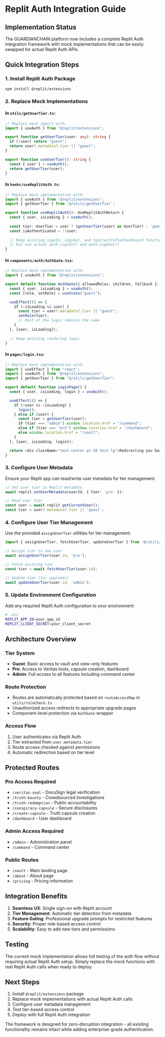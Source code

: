 # Replit Auth Integration Guide

## Implementation Status

The GUARDIANCHAIN platform now includes a complete Replit Auth integration framework with mock implementations that can be easily swapped for actual Replit Auth APIs.

## Quick Integration Steps

### 1. Install Replit Auth Package
```bash
npm install @replit/extensions
```

### 2. Replace Mock Implementations

#### In `utils/getUserTier.ts`:
```typescript
// Replace mock import with:
import { useAuth } from "@replit/extensions";

export function getUserTier(user: any): string {
  if (!user) return "guest";
  return user?.metadata?.tier || "guest";
}

export function useUserTier(): string {
  const { user } = useAuth();
  return getUserTier(user);
}
```

#### In `hooks/useReplitAuth.ts`:
```typescript
// Replace mock implementation with:
import { useAuth } from '@replit/extensions';
import { getUserTier } from '@/utils/getUserTier';

export function useReplitAuth(): UseReplitAuthReturn {
  const { user, isLoading } = useAuth();
  
  const tier: UserTier = user ? (getUserTier(user) as UserTier) : 'guest';
  const isAuthenticated = !!user;
  
  // Keep existing signIn, signOut, and redirectToTierDashboard functions
  // but use actual auth.signIn() and auth.signOut()
}
```

#### In `components/auth/AuthGate.tsx`:
```typescript
// Replace mock implementation with:
import { useAuth } from "@replit/extensions";

export default function AuthGate({ allowedRoles, children, fallback }: AuthGateProps) {
  const { user, isLoading } = useAuth();
  const [role, setRole] = useState("guest");

  useEffect(() => {
    if (!isLoading && user) {
      const tier = user?.metadata?.tier || "guest";
      setRole(tier);
      // Rest of the logic remains the same
    }
  }, [user, isLoading]);
  
  // Keep existing rendering logic
}
```

#### In `pages/login.tsx`:
```typescript
// Replace mock implementation with:
import { useEffect } from "react";
import { useAuth } from "@replit/extensions";
import { getUserTier } from "@/utils/getUserTier";

export default function LoginPage() {
  const { user, isLoading, login } = useAuth();

  useEffect(() => {
    if (!user && !isLoading) {
      login();
    } else if (user) {
      const tier = getUserTier(user);
      if (tier === "admin") window.location.href = "/command";
      else if (tier === "pro") window.location.href = "/dashboard";
      else window.location.href = "/vault";
    }
  }, [user, isLoading, login]);

  return <div className="text-center pt-20 text-lg">Redirecting you based on your access tier...</div>;
}
```

### 3. Configure User Metadata

Ensure your Replit app can read/write user metadata for tier management:

```typescript
// Set user tier in Replit metadata
await replit.setUserMetadata(userId, { tier: 'pro' });

// Read user tier
const user = await replit.getCurrentUser();
const tier = user?.metadata?.tier || 'guest';
```

### 4. Configure User Tier Management

Use the provided `assignUserTier` utilities for tier management:

```typescript
import { assignUserTier, fetchUserTier, updateUserTier } from '@/utils/assignUserTier';

// Assign tier to new user
await assignUserTier(user.id, 'pro');

// Fetch existing tier
const tier = await fetchUserTier(user.id);

// Update tier (for upgrades)
await updateUserTier(user.id, 'admin');
```

### 5. Update Environment Configuration

Add any required Replit Auth configuration to your environment:

```bash
# .env
REPLIT_APP_ID=your_app_id
REPLIT_CLIENT_SECRET=your_client_secret
```

## Architecture Overview

### Tier System
- **Guest**: Basic access to vault and view-only features
- **Pro**: Access to Veritas tools, capsule creation, dashboard
- **Admin**: Full access to all features including command center

### Route Protection
- Routes are automatically protected based on `routeAccessMap` in `utils/roleCheck.ts`
- Unauthorized access redirects to appropriate upgrade pages
- Component-level protection via `AuthGate` wrapper

### Access Flow
1. User authenticates via Replit Auth
2. Tier extracted from `user.metadata.tier`
3. Route access checked against permissions
4. Automatic redirection based on tier level

## Protected Routes

### Pro Access Required
- `/veritas-seal` - DocuSign legal verification
- `/truth-bounty` - Crowdsourced investigations
- `/truth-redemption` - Public accountability
- `/conspiracy-capsule` - Secure disclosures
- `/create-capsule` - Truth capsule creation
- `/dashboard` - User dashboard

### Admin Access Required
- `/admin` - Administration panel
- `/command` - Command center

### Public Routes
- `/vault` - Main landing page
- `/about` - About page
- `/pricing` - Pricing information

## Integration Benefits

1. **Seamless UX**: Single sign-on with Replit account
2. **Tier Management**: Automatic tier detection from metadata
3. **Feature Gating**: Professional upgrade prompts for restricted features
4. **Security**: Proper role-based access control
5. **Scalability**: Easy to add new tiers and permissions

## Testing

The current mock implementation allows full testing of the auth flow without requiring actual Replit Auth setup. Simply replace the mock functions with real Replit Auth calls when ready to deploy.

## Next Steps

1. Install `@replit/extensions` package
2. Replace mock implementations with actual Replit Auth calls
3. Configure user metadata management
4. Test tier-based access control
5. Deploy with full Replit Auth integration

The framework is designed for zero-disruption integration - all existing functionality remains intact while adding enterprise-grade authentication.